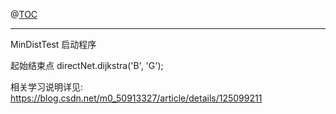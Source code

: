 @[TOC](文章目录)

---

MinDistTest 启动程序

起始结束点 directNet.dijkstra('B', 'G');

相关学习说明详见: https://blog.csdn.net/m0_50913327/article/details/125099211
